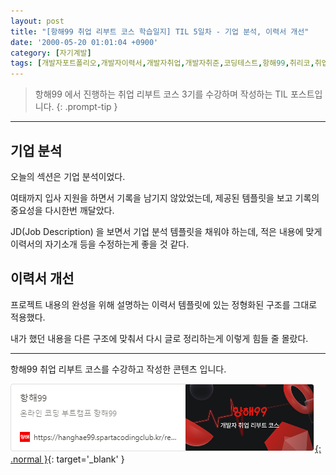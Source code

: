 ```yaml
---
layout: post
title: "[항해99 취업 리부트 코스 학습일지] TIL 5일차 - 기업 분석, 이력서 개선"
date: '2000-05-20 01:01:04 +0900'
category: [자기계발]
tags: [개발자포트폴리오,개발자이력서,개발자취업,개발자취준,코딩테스트,항해99,취리코,취업리부트코스]
---
```


> 항해99 에서 진행하는 취업 리부트 코스 3기를 수강하며 작성하는 TIL 포스트입니다.
{: .prompt-tip }

---

## 기업 분석
오늘의 섹션은 기업 분석이었다.

여태까지 입사 지원을 하면서 기록을 남기지 않았었는데, 제공된 템플릿을 보고 기록의 중요성을 다시한번 깨달았다.

JD(Job Description) 을 보면서 기업 분석 템플릿을 채워야 하는데, 적은 내용에 맞게 이력서의 자기소개 등을 수정하는게 좋을 것 같다.

## 이력서 개선
프로젝트 내용의 완성을 위해 설명하는 이력서 템플릿에 있는 정형화된 구조를 그대로 적용했다.

내가 했던 내용을 다른 구조에 맞춰서 다시 글로 정리하는게 이렇게 힘들 줄 몰랐다.

---

항해99 취업 리부트 코스를 수강하고 작성한 콘텐츠 입니다.

[![항해99 - 온라인 코딩 부트캠프 항해99](/assets/img/captures/1_hanghae99.png){: .normal }](https://hanghae99.spartacodingclub.kr/reboot){: target='_blank' }